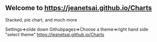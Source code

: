 ## Welcome to https://jeanetsai.github.io/Charts
Stacked, pie chart, and much more

Settings=>slide down Githubpages=>Choose a theme=>right hand side "select theme"
https://jeanetsai.github.io/Charts
